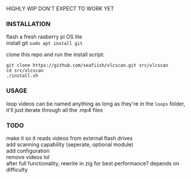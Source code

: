 HIGHLY WIP DON'T EXPECT TO WORK YET

### INSTALLATION
flash a fresh rasberry pi OS lite  
install git `sudo apt install git`

clone this repo and run the install script:

```
git clone https://github.com/seafiish/vlcscan.git src/vlcscan
cd src/vlcscan
./install.sh
```

### USAGE
loop videos can be named anything as long as they're in the `loops` folder, it'll just iterate through all the .mp4 files

### TODO
make it so it reads videos from external flash drives  
add scanning capability (seperate, optional module)  
add configuration  
remove videos lol  
after full functionality, rewrite in zig for best performance? depends on difficulty
